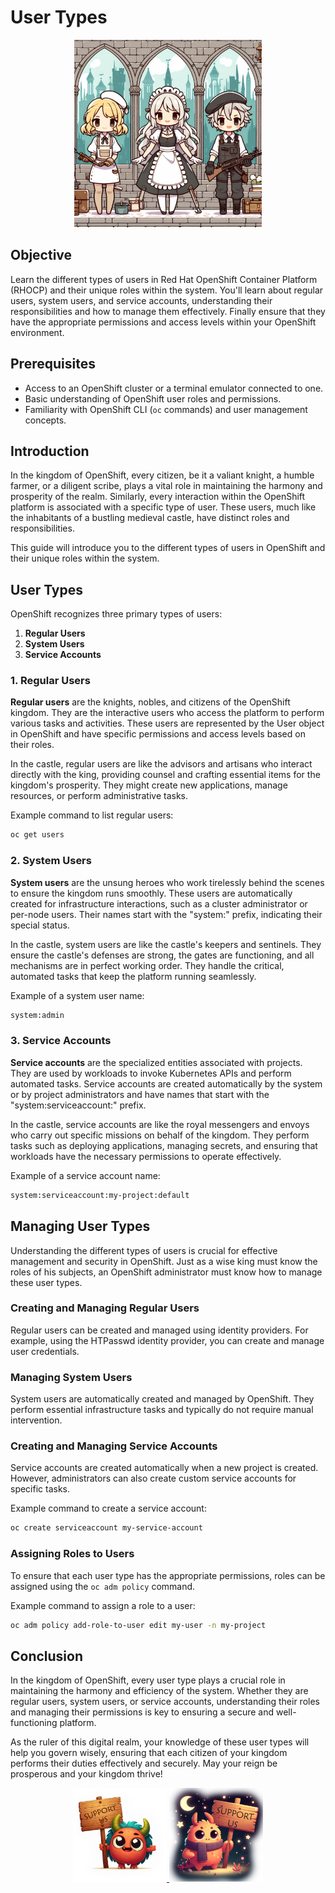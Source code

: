 # User Types

<div style="text-align:center;">
  <img src="https://github.com/Vitrua/images/blob/main/openshift/usertypes.jpg?raw=true" alt="usertypes" width="300" height="300">
</div>

## Objective

Learn the different types of users in Red Hat OpenShift Container Platform (RHOCP) and their unique roles within the system. You'll learn about regular users, system users, and service accounts, understanding their responsibilities and how to manage them effectively. Finally ensure that they have the appropriate permissions and access levels within your OpenShift environment.

## Prerequisites

- Access to an OpenShift cluster or a terminal emulator connected to one.
- Basic understanding of OpenShift user roles and permissions.
- Familiarity with OpenShift CLI (`oc` commands) and user management concepts.

## Introduction

In the kingdom of OpenShift, every citizen, be it a valiant knight, a humble farmer, or a diligent scribe, plays a vital role in maintaining the harmony and prosperity of the realm. Similarly, every interaction within the OpenShift platform is associated with a specific type of user. These users, much like the inhabitants of a bustling medieval castle, have distinct roles and responsibilities.

This guide will introduce you to the different types of users in OpenShift and their unique roles within the system.

## User Types

OpenShift recognizes three primary types of users:

1. **Regular Users**
2. **System Users**
3. **Service Accounts**

### 1. Regular Users

**Regular users** are the knights, nobles, and citizens of the OpenShift kingdom. They are the interactive users who access the platform to perform various tasks and activities. These users are represented by the User object in OpenShift and have specific permissions and access levels based on their roles.

In the castle, regular users are like the advisors and artisans who interact directly with the king, providing counsel and crafting essential items for the kingdom's prosperity. They might create new applications, manage resources, or perform administrative tasks.

Example command to list regular users:
```bash
oc get users
```

### 2. System Users

**System users** are the unsung heroes who work tirelessly behind the scenes to ensure the kingdom runs smoothly. These users are automatically created for infrastructure interactions, such as a cluster administrator or per-node users. Their names start with the "system:" prefix, indicating their special status.

In the castle, system users are like the castle's keepers and sentinels. They ensure the castle's defenses are strong, the gates are functioning, and all mechanisms are in perfect working order. They handle the critical, automated tasks that keep the platform running seamlessly.

Example of a system user name:
```bash
system:admin
```

### 3. Service Accounts

**Service accounts** are the specialized entities associated with projects. They are used by workloads to invoke Kubernetes APIs and perform automated tasks. Service accounts are created automatically by the system or by project administrators and have names that start with the "system:serviceaccount:" prefix.

In the castle, service accounts are like the royal messengers and envoys who carry out specific missions on behalf of the kingdom. They perform tasks such as deploying applications, managing secrets, and ensuring that workloads have the necessary permissions to operate effectively.

Example of a service account name:
```bash
system:serviceaccount:my-project:default
```

## Managing User Types

Understanding the different types of users is crucial for effective management and security in OpenShift. Just as a wise king must know the roles of his subjects, an OpenShift administrator must know how to manage these user types.

### Creating and Managing Regular Users

Regular users can be created and managed using identity providers. For example, using the HTPasswd identity provider, you can create and manage user credentials.

### Managing System Users

System users are automatically created and managed by OpenShift. They perform essential infrastructure tasks and typically do not require manual intervention.

### Creating and Managing Service Accounts

Service accounts are created automatically when a new project is created. However, administrators can also create custom service accounts for specific tasks.

Example command to create a service account:
```bash
oc create serviceaccount my-service-account
```

### Assigning Roles to Users

To ensure that each user type has the appropriate permissions, roles can be assigned using the `oc adm policy` command.

Example command to assign a role to a user:
```bash
oc adm policy add-role-to-user edit my-user -n my-project
```

## Conclusion

In the kingdom of OpenShift, every user type plays a crucial role in maintaining the harmony and efficiency of the system. Whether they are regular users, system users, or service accounts, understanding their roles and managing their permissions is key to ensuring a secure and well-functioning platform.

As the ruler of this digital realm, your knowledge of these user types will help you govern wisely, ensuring that each citizen of your kingdom performs their duties effectively and securely. May your reign be prosperous and your kingdom thrive!

<div style="text-align:center;">
  <a href="https://patreon.com/Vitrua">
    <img src="https://github.com/Vitrua/images/blob/main/others/supportmonlight.png?raw=true#only-light" alt="support" width="150" height="150">
    <img src="https://github.com/Vitrua/images/blob/main/others/supportmon.png?raw=true#only-dark" alt="support" width="150" height="150">
  </a>
</div>
